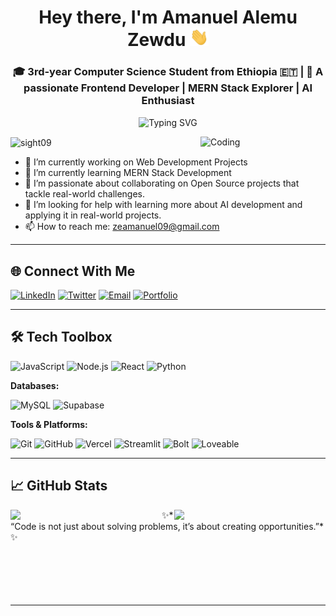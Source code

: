 <h1 align="center">Hey there, I'm Amanuel Alemu Zewdu  <img src="https://raw.githubusercontent.com/ABSphreak/ABSphreak/master/gifs/Hi.gif" width="30px">
<h3 align="center">🎓 3rd-year Computer Science Student from Ethiopia 🇪🇹  | 🚀 A passionate Frontend Developer | MERN Stack Explorer | AI Enthusiast </h3>
<p align="center">
  <img src="https://readme-typing-svg.demolab.com?font=Fira+Code&duration=4000&pause=1000&center=true&width=435&lines=Computer+Science+Student;Full-Stack+Web+Developer;AI+Enthusiast;Always+learning+new+things!" alt="Typing SVG" />
</p>
 <img align="right" alt="Coding" width="200" hight="500"src="https://media.giphy.com/media/v1.Y2lkPTc5MGI3NjExcXJtZmY3aDV1amN4aWtsM2doYm1qNHZnd3V4ZGprdHc1OTBtdXY2YiZlcD12MV9naWZzX3NlYXJjaCZjdD1n/TFPdmm3rdzeZ0kP3zG/giphy.gif">
 
  <p align="left">
    <img align="center" src="https://komarev.com/ghpvc/?username=sight09&label=Profile%20views&color=0e75b6&style=flat" alt="sight09" />
  </p>


- 🔭 I’m currently working on Web Development Projects
- 🌱 I’m currently learning MERN Stack Development
- 👯 I’m passionate about collaborating on Open Source projects that tackle real-world challenges.
- 🤔 I’m looking for help with learning more about AI development and applying it in real-world projects.
- 📫 How to reach me: zeamanuel09@gmail.com
  


  

---

## 🌐 Connect With Me  

[![LinkedIn](https://img.shields.io/badge/LinkedIn-blue?logo=linkedin&logoColor=white)](https://www.linkedin.com/in/amanuel-alemu-zewdu/)
[![Twitter](https://img.shields.io/badge/Twitter-black?logo=x&logoColor=white)](https://x.com/Sightzeronine)
[![Email](https://img.shields.io/badge/Email-D14836?logo=gmail&logoColor=white)](mailto:zeamanuel09@gmail.com)
[![Portfolio](https://img.shields.io/badge/Portfolio-ff5722?logo=web&logoColor=white)](#)

---

## 🛠 Tech Toolbox  

![JavaScript](https://img.shields.io/badge/JavaScript-F7DF1E?logo=javascript&logoColor=black)
![Node.js](https://img.shields.io/badge/Node.js-339933?logo=node.js&logoColor=white)
![React](https://img.shields.io/badge/React-20232A?logo=react&logoColor=61DAFB)
![Python](https://img.shields.io/badge/Python-3776AB?logo=python&logoColor=white)
<!--![Django](https://img.shields.io/badge/Django-092E20?logo=django&logoColor=white)
![Next.js](https://img.shields.io/badge/Next.js-000000?logo=next.js&logoColor=white)  -->

**Databases:**  

![MySQL](https://img.shields.io/badge/MySQL-005C84?logo=mysql&logoColor=white)
![Supabase](https://img.shields.io/badge/Supabase-3ECF8E?logo=supabase&logoColor=white)
<!--![PostgreSQL](https://img.shields.io/badge/PostgreSQL-316192?logo=postgresql&logoColor=white)-->
 

**Tools & Platforms:**  

![Git](https://img.shields.io/badge/Git-F05032?logo=git&logoColor=white)
![GitHub](https://img.shields.io/badge/GitHub-333?logo=github&logoColor=white)
![Vercel](https://img.shields.io/badge/Vercel-000000?logo=vercel&logoColor=white)
![Streamlit](https://img.shields.io/badge/Streamlit-FF4B4B?logo=streamlit&logoColor=white)
![Bolt](https://img.shields.io/badge/Bolt_AI-00BFFF?logo=thunderbird&logoColor=white)
![Loveable](https://img.shields.io/badge/Loveable-FF69B4?logo=heart&logoColor=white)


---

 ## 📈 GitHub Stats  

<!--<p align="center">  
  <img src="https://github-readme-stats.vercel.app/api?username=sight09&show_icons=true&theme=radical" alt="GitHub Stats" width="48%" />  
  <img src="https://github-readme-streak-stats.herokuapp.com/?user=sight09&theme=radical" alt="GitHub Streak" width="48%" />  
</p>  
-->
<p>
  <img align="left" width="48%" src="https://github-readme-stats.vercel.app/api/top-langs/?username=sight09&layout=compact&theme=tokyonight" />
  <img align="right" width="48%" src="https://github-readme-stats.vercel.app/api?username=sight09&show_icons=true&theme=tokyonight" />
</p>
  ✨*“Code is not just about solving problems, it’s about creating opportunities.”* ✨
<br/><br/><br/><br/><br/><br/>



---


<!--
**sight09/sight09** is a ✨ _special_ ✨ repository because its `README.md` (this file) appears on your GitHub profile.

Here are some ideas to get you started:




<!--
**sight09/sight09** is a ✨ _special_ ✨ repository because its `README.md` (this file) appears on your GitHub profile.

Here are some ideas to get you started:

- 🔭 I’m currently working on ...
- 🌱 I’m currently learning ...
- 👯 I’m looking to collaborate on ...
- 🤔 I’m looking for help with ...
- 💬 Ask me about ...
- 📫 How to reach me: ...
- 😄 Pronouns: ...
- ⚡ Fun fact: ...
-->
